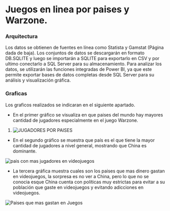 # Juegos en linea por paises y Warzone.
### Arquitectura
Los datos se obtienen de fuentes en línea como Statista y Gamstat (Página dada de baja). Los conjuntos de datos se descargarán en formato DB.SQLITE y luego se importarán a SQLITE para exportarlo en CSV y por ultimo conectarlo a SQL Server para su almacenamiento. Para analizar los datos, se utilizarán las funciones integradas de Power BI, ya que este permite exportar bases de datos completas desde SQL Server para su análisis y visualización gráfica.

### Graficas
Los graficos realizados se indicaran en el siguiente apartado.

- En el primer gráfico se visualiza en que paises del mundo hay mayores cantidad de jugadores especialmente en el juego Warzone.

1. ![JUGADORES POR PAISES](https://github.com/user-attachments/assets/77d9325a-9528-4020-bd8c-50c7d4febc07)


- En el segundo gráfico se muestra que país es el que tiene la mayor cantidad de jugadores a nivel general, mostrando que China es dominante.

![pais con mas jugadores en videojuegos](https://github.com/user-attachments/assets/3ed85a2c-f8ba-475b-a798-617703047076)


-  La tercera gráfica muestra cuales son los paises que mas dinero gastan en videojuegos, la sorpresa es no ver a China, pero lo que no se conocia esque China cuenta con políticas muy estrictas para evitar a su población que gaste en videojuegos y evitando adicciones en videojuegos.

![Paises que mas gastan en Juegos](https://github.com/user-attachments/assets/d75f8162-e40a-41de-a1dc-a82d3602ad4a)
